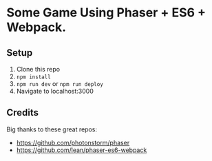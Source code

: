# Some Game Using Phaser + ES6 + Webpack.

## Setup
1. Clone this repo
1. `npm install`
1. `npm run dev` or `npm run deploy`
1. Navigate to localhost:3000

## Credits
Big thanks to these great repos:

- https://github.com/photonstorm/phaser
- https://github.com/lean/phaser-es6-webpack

